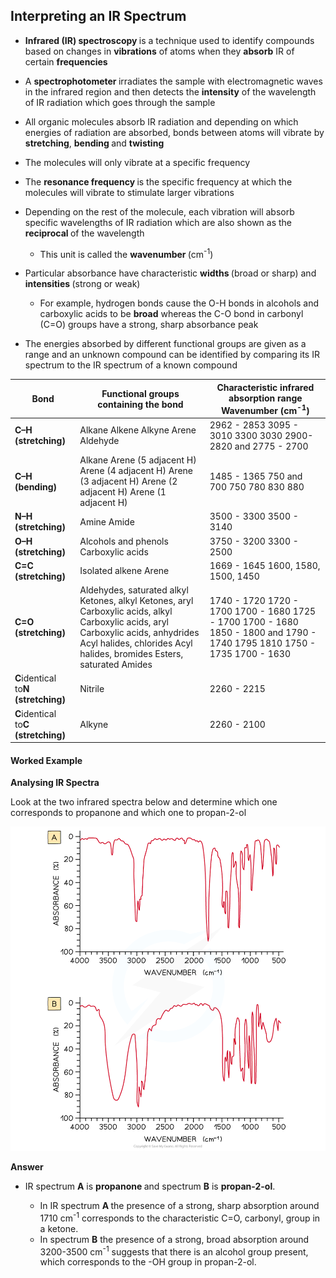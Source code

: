 Interpreting an IR Spectrum
---------------------------

* <b>Infrared (IR) spectroscopy </b>is a technique used to identify compounds based on changes in <b>vibrations</b> of atoms when they <b>absorb</b> IR of certain <b>frequencies</b>
* A <b>spectrophotometer </b>irradiates the sample with electromagnetic waves in the infrared region and then detects the <b>intensity</b> of the wavelength of IR radiation which goes through the sample
* All organic molecules absorb IR radiation and depending on which energies of radiation are absorbed, bonds between atoms will vibrate by <b>stretching</b>, <b>bending </b>and <b>twisting</b>
* The molecules will only vibrate at a specific frequency
* The <b>resonance frequency </b>is the specific frequency at which the molecules will vibrate to stimulate larger vibrations
* Depending on the rest of the molecule, each vibration will absorb specific wavelengths of IR radiation which are also shown as the <b>reciprocal </b>of the wavelength

  + This unit is called the <b>wavenumber </b>(cm<sup>-1</sup>)
* Particular absorbance have characteristic <b>widths </b>(broad or sharp) and <b>intensities </b>(strong or weak)

  + For example, hydrogen bonds cause the O-H bonds in alcohols and carboxylic acids to be <b>broad</b> whereas the C-O bond in carbonyl (C=O) groups have a strong, sharp absorbance peak
* The energies absorbed by different functional groups are given as a range and an unknown compound can be identified by comparing its IR spectrum to the IR spectrum of a known compound

| <b>Bond</b> | <b>Functional groups containing the bond</b> | <b>Characteristic infrared absorption range</b> <b>Wavenumber (cm</b><sup><b>-1</b></sup><b>)</b> |
| --- | --- | --- |
| <b>C–H</b> <b>(stretching)</b> | Alkane Alkene Alkyne Arene Aldehyde | 2962 - 2853 3095 - 3010 3300 3030 2900-2820 and 2775 - 2700 |
| <b>C–H</b> <b>(bending)</b> | Alkane Arene (5 adjacent H) Arene (4 adjacent H) Arene (3 adjacent H) Arene (2 adjacent H) Arene (1 adjacent H) | 1485 - 1365 750 and 700 750 780 830 880 |
| <b>N–H</b> <b>(stretching)</b> | Amine Amide | 3500 - 3300 3500 - 3140 |
| <b>O–H</b> <b>(stretching)</b> | Alcohols and phenols Carboxylic acids | 3750 - 3200 3300 - 2500 |
| <b>C=C</b> <b>(stretching)</b> | Isolated alkene Arene | 1669 - 1645 1600, 1580, 1500, 1450 |
| <b>C=O</b> <b>(stretching)</b> | Aldehydes, saturated alkyl Ketones, alkyl Ketones, aryl Carboxylic acids, alkyl Carboxylic acids, aryl Carboxylic acids, anhydrides Acyl halides, chlorides Acyl halides, bromides Esters, saturated Amides | 1740 - 1720 1720 - 1700 1700 - 1680 1725 - 1700 1700 - 1680 1850 - 1800 and 1790 - 1740 1795 1810 1750 - 1735 1700 - 1630 |
| <b>C</b>identical to<b>N</b> <b>(stretching)</b> | Nitrile | 2260 - 2215 |
| <b>C</b>identical to<b>C</b> <b>(stretching)</b> | Alkyne | 2260 - 2100 |

#### Worked Example

<b>Analysing IR Spectra</b>

Look at the two infrared spectra below and determine which one corresponds to propanone and which one to propan-2-ol

![Analytical Techniques Question Worked Example - Analysing IR Spectra, downloadable AS & A Level Chemistry revision notes](4.1-Analytical-Techniques-Question-Worked-Example-Analysing-IR-Spectra_1.png)

<b>Answer</b>

* IR spectrum <b>A</b> is <b>propanone </b>and spectrum <b>B</b> is <b>propan-2-ol</b>.

  + In IR spectrum <b>A </b>the presence of a strong, sharp absorption around 1710 cm<sup>-1</sup> corresponds to the characteristic C=O, carbonyl, group in a ketone.
  + In spectrum <b>B</b> the presence of a strong, broad absorption around 3200-3500 cm<sup>-1</sup> suggests that there is an alcohol group present, which corresponds to the -OH group in propan-2-ol.